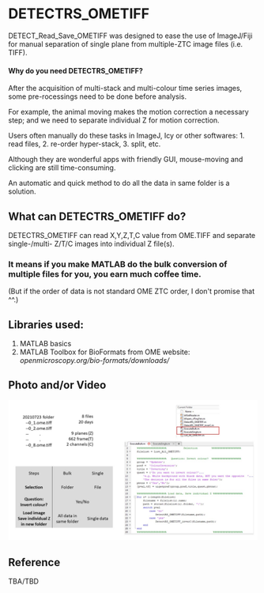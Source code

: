 # DETECTRS_OMETIFF

DETECT_Read_Save_OMETIFF was designed to ease the use of ImageJ/Fiji for manual separation of single plane from multiple-ZTC image files (i.e. TIFF).

####

#### Why do you need DETECTRS_OMETIFF?

After the acquisition of multi-stack and multi-colour time series images, some pre-rocessings need to be done before analysis.

For example, the animal moving makes the motion correction a necessary step; and we need to separate individual Z for motion correction.

Users often manually do these tasks in ImageJ, Icy or other softwares: 1. read files, 2. re-order hyper-stack, 3. split, etc.

Although they are wonderful apps with friendly GUI, mouse-moving and clicking are still time-consuming.

An automatic and quick method to do all the data in same folder is a solution.


## What can DETECTRS_OMETIFF do?
DETECTRS_OMETIFF can read X,Y,Z,T,C value from OME.TIFF and separate single-/multi- Z/T/C images into individual Z file(s).

### It means if you make MATLAB do the bulk conversion of multiple files for you, you earn much coffee time.

(But if the order of data is not standard OME ZTC order, I don't promise that ^^.)

###

## Libraries used:
1. MATLAB basics
2. MATLAB Toolbox for BioFormats from OME website: *openmicroscopy.org/bio-formats/downloads/*

###

## Photo and/or Video

![Concept](https://github.com/pywugate/DetectRS_OMETIFF/blob/main/Slide.JPG)

## Reference 
TBA/TBD
